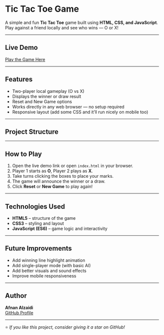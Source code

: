 # Tic Tac Toe Game

A simple and fun **Tic Tac Toe** game built using **HTML, CSS, and JavaScript**.  
Play against a friend locally and see who wins — O or X!

---

## Live Demo
 [Play the Game Here](https://.github.io/tic-tac-toe-game/) 

---

## Features
-  Two-player local gameplay (O vs X)
-  Displays the winner or draw result
-  Reset and New Game options
-  Works directly in any web browser — no setup required
-  Responsive layout (add some CSS and it’ll run nicely on mobile too)

---

## Project Structure

---

## How to Play
1. Open the live demo link or open `index.html` in your browser.  
2. Player 1 starts as **O**, Player 2 plays as **X**.  
3. Take turns clicking the boxes to place your marks.  
4. The game will announce the winner or a draw.  
5. Click **Reset** or **New Game** to play again!

---

## Technologies Used
- **HTML5** – structure of the game
- **CSS3** – styling and layout
- **JavaScript (ES6)** – game logic and interactivity

---

## Future Improvements
- Add winning line highlight animation  
- Add single-player mode (with basic AI)  
- Add better visuals and sound effects  
- Improve mobile responsiveness

---

## Author
**Afnan Alzaidi**  
 [GitHub Profile](https://github.com/afnanalzaidi)

---

⭐ *If you like this project, consider giving it a star on GitHub!*  
